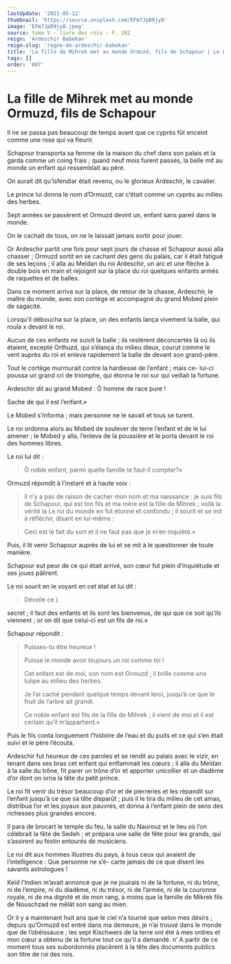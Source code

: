 ```yaml
---
lastUpdate: '2021-05-12'
thumbnail: 'https://source.unsplash.com/EFm7JpD9jy8'
image: 'EFm7JpD9jy8.jpeg'
source: tome V - livre des rois - P. 282
reign: 'Ardeschir Babekan'
reign-slug: 'regne-de-ardeschir-babekan'
title: 'La fille de Mihrek met au monde Ormuzd, fils de Schapour | Le Livre des Rois | Shâhnâmeh'
tags: []
order: '007'
---
```


# La fille de Mihrek met au monde Ormuzd, fils de Schapour

Il ne se passa pas beaucoup de temps avant que ce cyprès fût enceint comme une rose qui va fleurir.

Schapour transporta sa femme de la maison du chef dans son palais et la garda comme un coing frais ; quand neuf mois furent passés, la belle mit au monde un enfant qui ressemblait au père.

On aurait dit qu’lsfendiar était revenu, ou le glorieux Ardeschir, le cavalier.

Le prince lui donna le nom d’Ormuzd, car c’était comme un cyprès au milieu des herbes.

Sept années se passèrent et Ormuzd devint un, enfant sans pareil dans le monde.

On le cachait de tous, on ne le laissait jamais sortir pour jouer.

Or Ardeschir partit une fois pour sept jours de chasse et Schapour aussi alla chasser ; Ormuzd sortit en se cachant des gens du palais, car il était fatigué de ses leçons ; il alla au Meïdan du roi Ardeschir, un arc et une flèche à double bois en main et rejoignit sur la place du roi quelques enfants armés de raquettes et de balles.

Dans ce moment arriva sur la place, de retour de la chasse, Ardeschir, le maître du monde, avec son cortège et accompagné du grand Mobed plein de sagacité.

Lorsqu’il déboucha sur la place, un des enfants lança vivement la balle, qui roula x
 devant le roi.

Aucun de ces enfants ne suivit la balle ; ils restèrent déconcertés là où ils étaient, excepté Orthuzd, qui s’élança du milieu dleux, courut comme le vent auprès du roi et enleva rapidement la balle de devant son grand-père.

Tout le cortège murmurait contre la hardiesse de l’enfant ; mais ce-
lui-ci poussa un grand cri de triomphe, qui étonna le roi sur qui veillait la fortune.

Ardeschir dit au grand Mobed : Ô homme de race pure !

Sache de qui il est l’enfant.»

Le Mobed s’informa ; mais personne ne le savait et tous se turent.

Le roi ordonna alors au Mobed de soulever de terre l’enfant et de le lui amener ; le Mobed y alla, l’enleva de la poussière et le porta devant le roi des hommes libres.

Le roi lui dit :

> Ô noble enfant, parmi quelle famille te faut-il compter?»

Ormuzd répondit à l’instant et à haute voix :

> Il n’y a pas de raison de cacher mon nom et ma naissance : je suis fils de Schapour, qui est ton fils et ma mère est la fille de Mihrek ; voilà la vérité la Le roi du monde en fut étonné et confondu ; il sourit et se mit à réfléchir, disant en lui-même :

> Ceci est le fait du sort et il ne faut pas que je m’en inquiète.»

Puis, il lit venir Schapour auprès de lui et se mit à le questionner de toute manière.

Schapour eut peur de ce qui était arrivé, son cœur fut plein d’inquiétude et ses joues pâlirent.

Le roi sourit en le voyant en cet état et lui dit :

> Dévoile ce ).
>
> 
secret ; il faut des enfants et ils sont les bienvenus, de qui que ce soit qu’ils viennent ; or on dit que celui-ci est un fils de roi.»

Schapour répondit :

> Puisses-tu être heureux !
>
> Puisse le monde avoir toujours un roi comme toi !
>
> Cet enfant est de moi, son nom est Ormuzd ; il brille comme une tulipe au milieu des herbes.
>
> Je l’ai caché pendant quelque temps devant leroi, jusqu’à ce que le fruit de l’arbre ait grandi.
>
> Ce noble enfant est fils de la fille de Mihrek ; il vient de moi et il est certain qu’il m’appartient.»

Puis le fils conta longuement l’histoire de l’eau et du puits et ce qui s’en était suivi et le père l’écouta.

Ardeschir fut heureux de ces paroles et se rendit au palais avec le vizir, en tenant dans ses bras cet enfant qui enflammait les cœurs ; il alla du Meîdan à la salle du trône, fit parer un trône d’or et apporter unicollier et un diadème d’or dont on orna la tête du petit prince.

Le roi fit venir du trésor beaucoup d’or et de pierreries et les répandit sur l’enfant jusqu’à ce que sa tête disparût ; puis il le tira du milieu de cet amas, distribua l’or et les joyaux aux pauvres, et donna à l’enfant plein de sens des richesses plus grandes encore.

Il para de brocart le temple du feu, la salle du Naurouz et le lieu où l’on célébrait la fête de Sedeh ; et prépara une salle de fête pour les grands, qui s’assirent au festin entourés de musiciens.

Le roi dit aux hommes illustres du pays, à tous ceux qui avaient de l’intelligence : Que personne ne s’é- carte jamais de ce que disent les savants astrologues !

Keïd l’Indien m’avait annoncé que je ne jouirais ni de la fortune, ni du trône, ni de l’empire, ni du diadème, ni du trésor, ni de l’armée, ni de la couronne royale, ni de ma dignité et de mon rang, à moins que la famille de Mikrek fils de Nouschzad ne mêlât son sang au mien.

Or il y a maintenant huit ans que le ciel n’a tourné que selon mes désirs ; depuis qu’Ormuzd est entré dans ma demeure, je n’ai trouvé dans le monde que de l’obéissauce ; les sept Kischwers de la terre ont été à mes ordres et mon cœur a obtenu de la fortune tout ce qu’il a demandé. n’ A partir de ce moment tous ses subordonnés placèrent à la tête des documents publics son titre de roi des rois.

